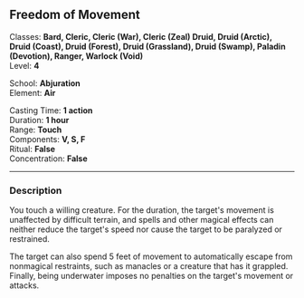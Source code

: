 ## Freedom of Movement

Classes: **Bard, Cleric, Cleric (War), Cleric (Zeal) Druid, Druid (Arctic), Druid (Coast), Druid (Forest), Druid (Grassland), Druid (Swamp), Paladin (Devotion), Ranger, Warlock (Void)**  
Level: **4**  

School: **Abjuration**  
Element: **Air**  

Casting Time: **1 action**  
Duration: **1 hour**  
Range: **Touch**  
Components: **V, S, F**  
Ritual: **False**  
Concentration: **False**  

------

### Description

You touch a willing creature. For the duration, the target's movement is unaffected by difficult terrain, and spells and other magical effects can neither reduce the target's speed nor cause the target to be paralyzed or restrained.

The target can also spend 5 feet of movement to automatically escape from nonmagical restraints, such as manacles or a creature that has it grappled. Finally, being underwater imposes no penalties on the target's movement or attacks.